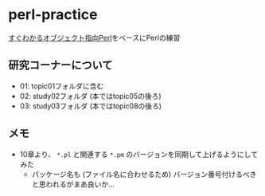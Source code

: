 # perl-practice

[すぐわかるオブジェクト指向Perl](https://www.amazon.co.jp/すぐわかる-オブジェクト指向-Perl-深沢-千尋/dp/4774135046)をベースにPerlの練習

## 研究コーナーについて

- 01: topic01フォルダに含む
- 02: study02フォルダ (本ではtopic05の後ろ)
- 03: study03フォルダ (本ではtopic08の後ろ)

## メモ

- 10章より、 `*.pl` と関連する `*.pm` のバージョンを同期して上げるようにしてみた
    - パッケージ名も (ファイル名に合わせるため) バージョン番号付けるべきと思われるがまあ良いか...
